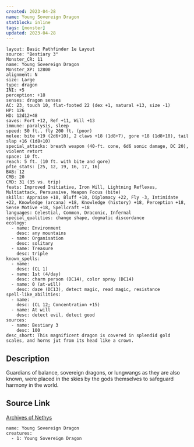 ```yaml
---
created: 2023-04-28
name: Young Sovereign Dragon
statblock: inline
tags: [monster]
updated: 2023-04-28
---
```

```statblock
layout: Basic Pathfinder 1e Layout
source: "Bestiary 3"
Monster_CR: 11
name: Young Sovereign Dragon
Monster_XP: 12800
alignment: N
size: Large
type: dragon
INI: +5
perception: +18
senses: dragon senses
AC: 23, touch 10, flat-footed 22 (dex +1, natural +13, size -1)
HP: 126
HD: 12d12+48
saves: Fort +12, Ref +11, Will +13
immune: paralysis, sleep
speed: 50 ft., fly 200 ft. (poor)
melee: bite +19 (2d6+10), 2 claws +18 (1d8+7), gore +18 (1d8+10), tail slap +16 (1d8+10)
special_attacks: breath weapon (40-ft. cone, 6d6 sonic damage, DC 20), violent retort
space: 10 ft.
reach: 5 ft. (10 ft. with bite and gore)
pf1e_stats: [25, 12, 19, 16, 17, 16]
BAB: 12
CMB: 20
CMD: 31 (35 vs. trip)
feats: Improved Initiative, Iron Will, Lightning Reflexes, Multiattack, Persuasive, Weapon Focus (bite)
skills: Appraise +18, Bluff +18, Diplomacy +22, Fly -3, Intimidate +22, Knowledge (arcana) +18, Knowledge (history) +18, Perception +18, Sense Motive +18, Spellcraft +18
languages: Celestial, Common, Draconic, Infernal
special_qualities: change shape, dogmatic discordance
ecology:
  - name: Environment
    desc: any mountains
  - name: Organisation
    desc: solitary
  - name: Treasure
    desc: triple
known_spells:
  - name:
    desc: (CL 1)
  - name: 1st (4/day)
    desc: charm person (DC14), color spray (DC14)
  - name: 0 (at-will)
    desc: daze (DC13), detect magic, read magic, resistance
spell-like_abilities:
  - name:
    desc: (CL 12; Concentration +15)
  - name: At will
    desc: detect evil, detect good
sources:
  - name: Bestiary 3
    desc: 100
desc_short: This magnificent dragon is covered in splendid gold scales, and horns jut from its head like a crown.
```
## Description
Guardians of balance, sovereign dragons, or lungwangs as they are also known, were placed in the skies by the gods themselves to safeguard harmony in the world.
## Source Link
[Archives of Nethys](https://aonprd.com/MonsterDisplay.aspx?ItemName=Young%20Sovereign%20Dragon)
```encounter-table
name: Young Sovereign Dragon
creatures:
  - 1: Young Sovereign Dragon
```
